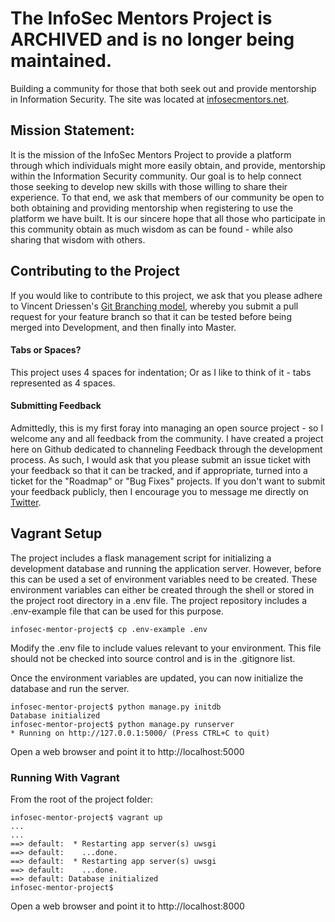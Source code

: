 # The InfoSec Mentors Project is ARCHIVED and is no longer being maintained.
Building a community for those that both seek out and provide mentorship in
Information Security.  The site was located at [infosecmentors.net](https://infosecmentors.net/).

## Mission Statement:
It is the mission of the InfoSec Mentors Project to provide a platform through
which individuals might more easily obtain, and provide, mentorship within the
Information Security community. Our goal is to help connect those seeking to
develop new skills with those willing to share their experience. To that end,
we ask that members of our community be open to both obtaining and providing 
mentorship when registering to use the platform we have built. It is our sincere
hope that all those who participate in this community obtain as much wisdom as
can be found - while also sharing that wisdom with others. 

## Contributing to the Project

If you would like to contribute to this project, we ask that you please adhere
to Vincent Driessen's [Git Branching model](http://nvie.com/posts/a-successful-git-branching-model/), whereby you submit a pull request for your feature branch so that it 
can be tested before being merged into Development, and then finally into Master.

#### Tabs or Spaces?

This project uses 4 spaces for indentation; Or as I like to think of it - tabs
represented as 4 spaces.

#### Submitting Feedback

Admittedly, this is my first foray into managing an open source project - so I
welcome any and all feedback from the community. I have created a project here
on Github dedicated to channeling Feedback through the development process. As
such, I would ask that you please submit an issue ticket with your feedback so
that it can be tracked, and if appropriate, turned into a ticket for the
"Roadmap" or "Bug Fixes" projects. If you don't want to submit your feedback
publicly, then I encourage you to message me directly on
[Twitter](https://www.twitter.com/andMYhacks).

## Vagrant Setup

The project includes a flask management script for initializing a development database and running the application server.
However, before this can be used a set of environment variables need to be created. These environment variables can either be created
through the shell or stored in the project root directory in a .env file. The project repository includes a .env-example file that
can be used for this purpose. 

    infosec-mentor-project$ cp .env-example .env
    
Modify the .env file to include values relevant to your environment. This file should not be checked into source control and is in the
.gitignore list.

Once the environment variables are updated, you can now initialize the database and run the server.

    infosec-mentor-project$ python manage.py initdb
    Database initialized
    infosec-mentor-project$ python manage.py runserver
    * Running on http://127.0.0.1:5000/ (Press CTRL+C to quit)
   
Open a web browser and point it to http://localhost:5000

### Running With Vagrant

From the root of the project folder:
    
    infosec-mentor-project$ vagrant up
    ...
    ...
    ==> default:  * Restarting app server(s) uwsgi
    ==> default:    ...done.
    ==> default:  * Restarting app server(s) uwsgi
    ==> default:    ...done.
    ==> default: Database initialized
    infosec-mentor-project$ 
    
Open a web browser and point it to http://localhost:8000
